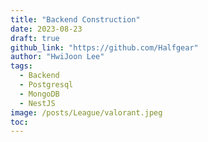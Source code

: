 ```yaml
---
title: "Backend Construction"
date: 2023-08-23
draft: true
github_link: "https://github.com/Halfgear"
author: "HwiJoon Lee"
tags:
  - Backend
  - Postgresql
  - MongoDB
  - NestJS
image: /posts/League/valorant.jpeg
toc:
---
```

